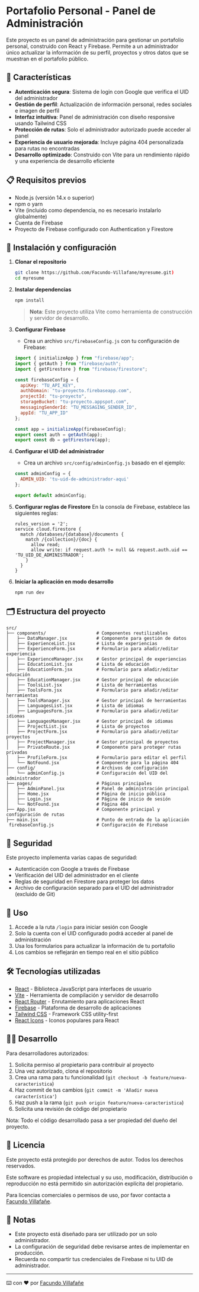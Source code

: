 # Portafolio Personal - Panel de Administración

Este proyecto es un panel de administración para gestionar un portafolio personal, construido con React y Firebase. Permite a un administrador único actualizar la información de su perfil, proyectos y otros datos que se muestran en el portafolio público.

## 🚀 Características

- **Autenticación segura**: Sistema de login con Google que verifica el UID del administrador
- **Gestión de perfil**: Actualización de información personal, redes sociales e imagen de perfil
- **Interfaz intuitiva**: Panel de administración con diseño responsive usando Tailwind CSS
- **Protección de rutas**: Solo el administrador autorizado puede acceder al panel
- **Experiencia de usuario mejorada**: Incluye página 404 personalizada para rutas no encontradas
- **Desarrollo optimizado**: Construido con Vite para un rendimiento rápido y una experiencia de desarrollo eficiente

## 📋 Requisitos previos

- Node.js (versión 14.x o superior)
- npm o yarn
- Vite (incluido como dependencia, no es necesario instalarlo globalmente)
- Cuenta de Firebase
- Proyecto de Firebase configurado con Authentication y Firestore

## 🔧 Instalación y configuración

1. **Clonar el repositorio**
   ```bash
   git clone https://github.com/Facundo-Villafane/myresume.git)
   cd myresume
   ```

2. **Instalar dependencias**
   ```bash
   npm install
   ```

   > **Nota**: Este proyecto utiliza Vite como herramienta de construcción y servidor de desarrollo.

3. **Configurar Firebase**
   - Crea un archivo `src/firebaseConfig.js` con tu configuración de Firebase:
   ```javascript
   import { initializeApp } from "firebase/app";
   import { getAuth } from "firebase/auth";
   import { getFirestore } from "firebase/firestore";

   const firebaseConfig = {
     apiKey: "TU_API_KEY",
     authDomain: "tu-proyecto.firebaseapp.com",
     projectId: "tu-proyecto",
     storageBucket: "tu-proyecto.appspot.com",
     messagingSenderId: "TU_MESSAGING_SENDER_ID",
     appId: "TU_APP_ID"
   };

   const app = initializeApp(firebaseConfig);
   export const auth = getAuth(app);
   export const db = getFirestore(app);
   ```

4. **Configurar el UID del administrador**
   - Crea un archivo `src/config/adminConfig.js` basado en el ejemplo:
   ```javascript
   const adminConfig = {
     ADMIN_UID: 'tu-uid-de-administrador-aqui'
   };

   export default adminConfig;
   ```

5. **Configurar reglas de Firestore**
   En la consola de Firebase, establece las siguientes reglas:
   ```
   rules_version = '2';
   service cloud.firestore {
     match /databases/{database}/documents {
       match /{collection}/{doc} {
         allow read;
         allow write: if request.auth != null && request.auth.uid == 'TU_UID_DE_ADMINISTRADOR';
       }
     }
   }
   ```

6. **Iniciar la aplicación en modo desarrollo**
   ```bash
   npm run dev
   ```

## 🗂️ Estructura del proyecto

```
src/
├── components/                   # Componentes reutilizables
│   ├── DataManager.jsx           # Componente para gestión de datos
│   ├── ExperienceList.jsx        # Lista de experiencias
│   ├── ExperienceForm.jsx        # Formulario para añadir/editar experiencia
│   ├── ExperienceManager.jsx     # Gestor principal de experiencias
│   ├── EducationList.jsx         # Lista de educación
│   ├── EducationForm.jsx         # Formulario para añadir/editar educación
│   ├── EducationManager.jsx      # Gestor principal de educación
│   ├── ToolsList.jsx             # Lista de herramientas
│   ├── ToolsForm.jsx             # Formulario para añadir/editar herramientas
│   ├── ToolsManager.jsx          # Gestor principal de herramientas
│   ├── LanguagesList.jsx         # Lista de idiomas
│   ├── LanguagesForm.jsx         # Formulario para añadir/editar idiomas
│   ├── LanguagesManager.jsx      # Gestor principal de idiomas
│   ├── ProjectList.jsx           # Lista de proyectos
│   ├── ProjectForm.jsx           # Formulario para añadir/editar proyectos
│   ├── ProjectManager.jsx        # Gestor principal de proyectos
│   ├── PrivateRoute.jsx          # Componente para proteger rutas privadas
│   ├── ProfileForm.jsx           # Formulario para editar el perfil
│   └── NotFound.jsx              # Componente para la página 404
├── config/                       # Archivos de configuración
│   └── adminConfig.js            # Configuración del UID del administrador
├── pages/                        # Páginas principales
│   ├── AdminPanel.jsx            # Panel de administración principal
│   ├── Home.jsx                  # Página de inicio pública
│   ├── Login.jsx                 # Página de inicio de sesión
│   └── NotFound.jsx              # Página 404
├── App.jsx                       # Componente principal y configuración de rutas
├── main.jsx                      # Punto de entrada de la aplicación
 firebaseConfig.js                # Configuración de Firebase
```

## 🔐 Seguridad

Este proyecto implementa varias capas de seguridad:
- Autenticación con Google a través de Firebase
- Verificación del UID del administrador en el cliente
- Reglas de seguridad en Firestore para proteger los datos
- Archivo de configuración separado para el UID del administrador (excluido de Git)

## 📝 Uso

1. Accede a la ruta `/login` para iniciar sesión con Google
2. Solo la cuenta con el UID configurado podrá acceder al panel de administración
3. Usa los formularios para actualizar la información de tu portafolio
4. Los cambios se reflejarán en tiempo real en el sitio público

## 🛠️ Tecnologías utilizadas

- [React](https://reactjs.org/) - Biblioteca JavaScript para interfaces de usuario
- [Vite](https://vitejs.dev/) - Herramienta de compilación y servidor de desarrollo
- [React Router](https://reactrouter.com/) - Enrutamiento para aplicaciones React
- [Firebase](https://firebase.google.com/) - Plataforma de desarrollo de aplicaciones
- [Tailwind CSS](https://tailwindcss.com/) - Framework CSS utility-first
- [React Icons](https://react-icons.github.io/react-icons/) - Iconos populares para React

## 👨‍💻 Desarrollo

Para desarrolladores autorizados:

1. Solicita permiso al propietario para contribuir al proyecto
2. Una vez autorizado, clona el repositorio
3. Crea una rama para tu funcionalidad (`git checkout -b feature/nueva-caracteristica`)
4. Haz commit de tus cambios (`git commit -m 'Añadir nueva característica'`)
5. Haz push a la rama (`git push origin feature/nueva-caracteristica`)
6. Solicita una revisión de código del propietario

Nota: Todo el código desarrollado pasa a ser propiedad del dueño del proyecto.

## 📄 Licencia

Este proyecto está protegido por derechos de autor. Todos los derechos reservados.

Este software es propiedad intelectual y su uso, modificación, distribución o reproducción no está permitido sin autorización explícita del propietario.

Para licencias comerciales o permisos de uso, por favor contacta a [Facundo Villafañe](mailto:favillafane@gmail.com).

## 📝 Notas

- Este proyecto está diseñado para ser utilizado por un solo administrador.
- La configuración de seguridad debe revisarse antes de implementar en producción.
- Recuerda no compartir tus credenciales de Firebase ni tu UID de administrador.

---
⌨️ con ❤️ por [Facundo Villafañe](https://tu-sitio-web.com)
